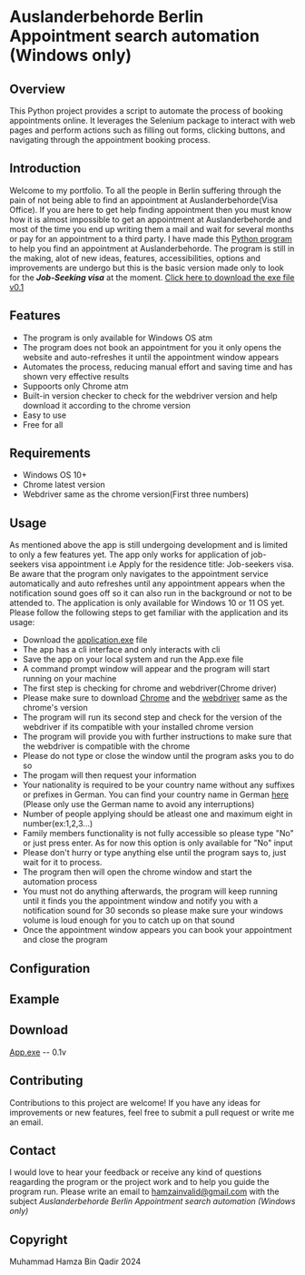# Auslanderbehorde Berlin Appointment search automation (Windows only)

## Overview

This Python project provides a script to automate the process of booking appointments online. It leverages the Selenium package to interact with web pages and perform actions such as filling out forms, clicking buttons, and navigating through the appointment booking process.

## Introduction

Welcome to my portfolio. To all the people in Berlin suffering through the pain of not being able to find an appointment at Auslanderbehorde(Visa Office). If you are here to get help finding appointment then you must know how it is almost impossible to get an appointment at Auslanderbehorde and most of the time you end up writing them a mail and wait for several months or pay for an appointment to a third party. I have made this [Python program](#download) to help you find an appointment at Auslanderbehorde. The program is still in the making, alot of new ideas, features, accessibilities, options and improvements are undergo but this is the basic version made only to look for the ***Job-Seeking visa*** at the moment.
[Click here to download the exe file v0.1](#download)

## Features

- The program is only available for Windows OS atm
- The program does not book an appointment for you it only opens the website and auto-refreshes it until the appointment window appears
- Automates the process, reducing manual effort and saving time and has shown very effective results
- Suppoorts only Chrome atm
- Built-in version checker to check for the webdriver version and help download it according to the chrome version
- Easy to use
- Free for all

## Requirements

- Windows OS 10+
- Chrome latest version
- Webdriver same as the chrome version(First three numbers)

## Usage

As mentioned above the app is still undergoing development and is limited to only a few features yet. The app only works for application of job-seekers visa appointment i.e Apply for the residence title: Job-seekers visa. Be aware that the program only navigates to the appointment service automatically and auto refreshes until any appointment appears when the notification sound goes off so it can also run in the background or not to be attended to.
The application is only available for Windows 10 or 11 OS yet. Please follow the following steps to get familiar with the application and its usage:

- Download the [application.exe](#download) file
- The app has a cli interface and only interacts with cli
- Save the app on your local system and run the App.exe file
- A command prompt window will appear and the program will start running on your machine
- The first step is checking for chrome and webdriver(Chrome driver)
- Please make sure to download [Chrome](https://www.google.com/chrome/) and the [webdriver](https://chromedriver.chromium.org/downloads) same as the chrome's version
- The program will run its second step and check for the version of the webdriver if its compatible with your installed chrome version
- The program will provide you with further instructions to make sure that the webdriver is compatible with the chrome
- Please do not type or close the window until the program asks you to do so
- The progam will then request your information
- Your nationality is required to be your country name without any suffixes or prefixes in German. You can find your country name in German [here](https://www.nationsonline.org/oneworld/countrynames_german.htm) (Please only use the German name to avoid any interruptions)
- Number of people applying should be atleast one and maximum eight in number(ex:1,2,3...)
- Family members functionality is not fully accessible so please type "No" or just press enter. As for now this option is only available for "No" input
- Please don't hurry or type anything else until the program says to, just wait for it to process.
- The program then will open the chrome window and start the automation process
- You must not do anything afterwards, the program will keep running until it finds you the appointment window and notify you with a notification sound for 30 seconds so please make sure your windows volume is loud enough for you to catch up on that sound
- Once the appointment window appears you can book your appointment and close the program


## Configuration



## Example

## Download
[App.exe](https://github.com/hamzainvalid/residence-permit-appointment/raw/app-testing/Script/dist/App.exe) -- 0.1v

## Contributing

Contributions to this project are welcome! If you have any ideas for improvements or new features, feel free to submit a pull request or write me an email.

## Contact

I would love to hear your feedback or receive any kind of questions reagarding the program or the project work and to help you guide the program run. Please write an email to hamzainvalid@gmail.com with the subject *Auslanderbehorde Berlin Appointment search automation (Windows only)*

## Copyright

Muhammad Hamza Bin Qadir 2024
